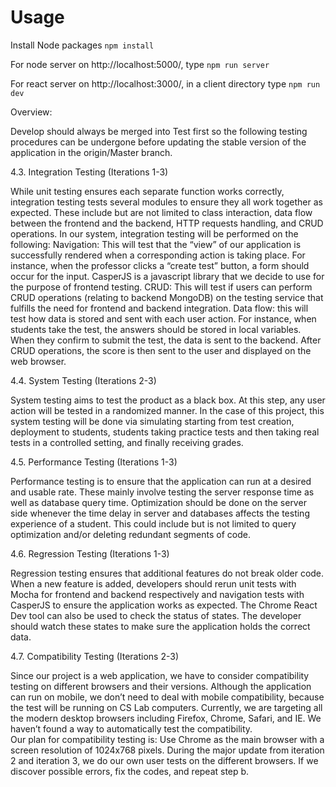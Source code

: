 # Usage
Install Node packages
` npm install `

For node server on http://localhost:5000/,
type ` npm run server `


For react server on http://localhost:3000/,
in a client directory type ` npm run dev `

Overview:

Develop should always be merged into Test first so the following testing procedures can be undergone before updating the stable version of the application in the origin/Master branch.

4.3. Integration Testing (Iterations 1-3)
 
While unit testing ensures each separate function works correctly, integration testing tests several modules to ensure they all work together as expected. These include but are not limited to class interaction, data flow between the frontend and the backend, HTTP requests handling, and CRUD operations. In our system, integration testing will be performed on the following:
Navigation: This will test that the “view” of our application is successfully rendered when a corresponding action is taking place. For instance, when the professor clicks a “create test” button, a form should occur for the input. CasperJS is a javascript library that we decide to use for the purpose of frontend testing.
CRUD: This will test if users can perform CRUD operations (relating to backend MongoDB) on the testing service that fulfills the need for frontend and backend integration.
Data flow: this will test how data is stored and sent with each user action. For instance, when students take the test, the answers should be stored in local variables. When they confirm to submit the test, the data is sent to the backend. After CRUD operations, the score is then sent to the user and displayed on the web browser.

4.4. System Testing (Iterations 2-3)
 
System testing aims to test the product as a black box. At this step, any user action will be tested in a randomized manner. In the case of this project, this system testing will be done via simulating starting from test creation, deployment to students, students taking practice tests and then taking real tests in a controlled setting, and finally receiving grades.

4.5. Performance Testing (Iterations 1-3)
 
Performance testing is to ensure that the application can run at a desired and usable rate. These mainly involve testing the server response time as well as database query time. Optimization should be done on the server side whenever the time delay in server and databases affects the testing experience of a student. This could include but is not limited to query optimization and/or deleting redundant segments of code.

4.6. Regression Testing (Iterations 1-3)
 
Regression testing ensures that additional features do not break older code. When a new feature is added, developers should rerun unit tests with Mocha for frontend and backend respectively and navigation tests with CasperJS to ensure the application works as expected. 
The Chrome React Dev tool can also be used to check the status of states. The developer should watch these states to make sure the application holds the correct data. 
 
4.7. Compatibility Testing (Iterations 2-3)
 
Since our project is a web application, we have to consider compatibility testing on different browsers and their versions. Although the application can run on mobile, we don’t need to deal with mobile compatibility, because the test will be running on CS Lab computers. 
Currently, we are targeting all the modern desktop browsers including Firefox, Chrome, Safari, and IE. 
We haven’t found a way to automatically test the compatibility.  
Our plan for compatibility testing is: 
Use Chrome as the main browser with a screen resolution of 1024x768 pixels.
During the major update from iteration 2 and iteration 3, we do our own user tests on the different browsers. 
If we discover possible errors, fix the codes, and repeat step b.
